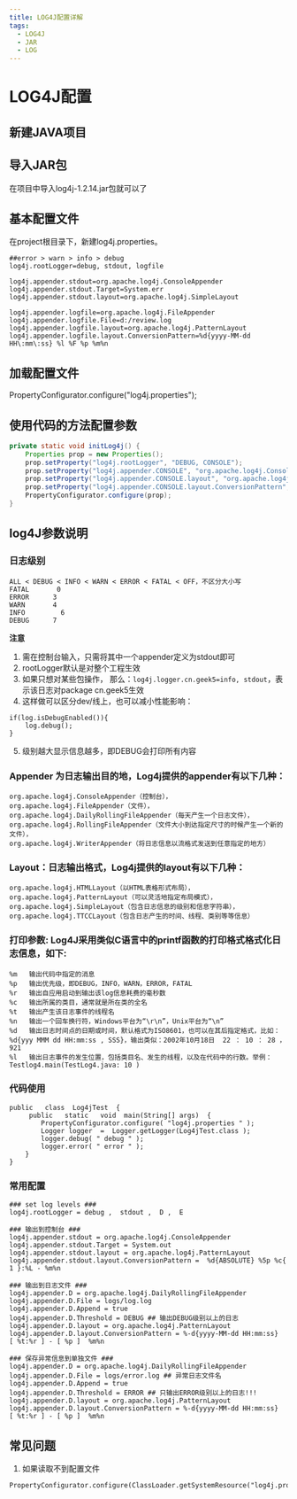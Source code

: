 ```yaml
---
title: LOG4J配置详解
tags:
  - LOG4J
  - JAR
  - LOG
---
```


# LOG4J配置
 
## 新建JAVA项目

## 导入JAR包
在项目中导入log4j-1.2.14.jar包就可以了

## 基本配置文件
在project根目录下，新建log4j.properties。


``` 
##error > warn > info > debug
log4j.rootLogger=debug, stdout, logfile

log4j.appender.stdout=org.apache.log4j.ConsoleAppender
log4j.appender.stdout.Target=System.err
log4j.appender.stdout.layout=org.apache.log4j.SimpleLayout

log4j.appender.logfile=org.apache.log4j.FileAppender
log4j.appender.logfile.File=d:/review.log
log4j.appender.logfile.layout=org.apache.log4j.PatternLayout
log4j.appender.logfile.layout.ConversionPattern=%d{yyyy-MM-dd HH\:mm\:ss} %l %F %p %m%n
```
 
## 加载配置文件
PropertyConfigurator.configure("log4j.properties");


## 使用代码的方法配置参数
``` java
private static void initLog4j() {
    Properties prop = new Properties();
    prop.setProperty("log4j.rootLogger", "DEBUG, CONSOLE");
    prop.setProperty("log4j.appender.CONSOLE", "org.apache.log4j.ConsoleAppender");
    prop.setProperty("log4j.appender.CONSOLE.layout", "org.apache.log4j.PatternLayout");
    prop.setProperty("log4j.appender.CONSOLE.layout.ConversionPattern", "%d{HH:mm:ss,SSS} [%t] %-5p %C{1} : %m%n");
    PropertyConfigurator.configure(prop);
}
```
 
 
## log4J参数说明

### 日志级别
```
ALL < DEBUG < INFO < WARN < ERROR < FATAL < OFF，不区分大小写
FATAL       0  
ERROR      3  
WARN       4  
INFO         6  
DEBUG      7
```
**注意**
1. 需在控制台输入，只需将其中一个appender定义为stdout即可
2. rootLogger默认是对整个工程生效
3. 如果只想对某些包操作，
那么：```log4j.logger.cn.geek5=info, stdout```，表示该日志对package cn.geek5生效
4. 这样做可以区分dev/线上，也可以减小性能影响：
```
if(log.isDebugEnabled()){
    log.debug();
}
```
5. 级别越大显示信息越多，即DEBUG会打印所有内容

### Appender 为日志输出目的地，Log4j提供的appender有以下几种：
```
org.apache.log4j.ConsoleAppender（控制台），
org.apache.log4j.FileAppender（文件），
org.apache.log4j.DailyRollingFileAppender（每天产生一个日志文件），
org.apache.log4j.RollingFileAppender（文件大小到达指定尺寸的时候产生一个新的文件），
org.apache.log4j.WriterAppender（将日志信息以流格式发送到任意指定的地方） 
```
### Layout：日志输出格式，Log4j提供的layout有以下几种：
```
org.apache.log4j.HTMLLayout（以HTML表格形式布局），
org.apache.log4j.PatternLayout（可以灵活地指定布局模式），
org.apache.log4j.SimpleLayout（包含日志信息的级别和信息字符串），
org.apache.log4j.TTCCLayout（包含日志产生的时间、线程、类别等等信息） 
```
### 打印参数: Log4J采用类似C语言中的printf函数的打印格式格式化日志信息，如下:
```
%m   输出代码中指定的消息
%p   输出优先级，即DEBUG，INFO，WARN，ERROR，FATAL 
%r   输出自应用启动到输出该log信息耗费的毫秒数 
%c   输出所属的类目，通常就是所在类的全名 
%t   输出产生该日志事件的线程名 
%n   输出一个回车换行符，Windows平台为“\r\n”，Unix平台为“\n” 
%d   输出日志时间点的日期或时间，默认格式为ISO8601，也可以在其后指定格式，比如：%d{yyy MMM dd HH:mm:ss , SSS}，输出类似：2002年10月18日  22 ： 10 ： 28 ， 921  
%l   输出日志事件的发生位置，包括类目名、发生的线程，以及在代码中的行数。举例：Testlog4.main(TestLog4.java: 10 )  
```

### 代码使用
```
public   class  Log4jTest  {
     public   static   void  main(String[] args)  {
        PropertyConfigurator.configure( "log4j.properties " );
        Logger logger  =  Logger.getLogger(Log4jTest.class );
        logger.debug( " debug " );
        logger.error( " error " );
    }
} 
```

### 常用配置
```
### set log levels ###
log4j.rootLogger = debug ,  stdout ,  D ,  E

### 输出到控制台 ###
log4j.appender.stdout = org.apache.log4j.ConsoleAppender
log4j.appender.stdout.Target = System.out
log4j.appender.stdout.layout = org.apache.log4j.PatternLayout
log4j.appender.stdout.layout.ConversionPattern =  %d{ABSOLUTE} %5p %c{ 1 }:%L - %m%n

### 输出到日志文件 ###
log4j.appender.D = org.apache.log4j.DailyRollingFileAppender
log4j.appender.D.File = logs/log.log
log4j.appender.D.Append = true
log4j.appender.D.Threshold = DEBUG ## 输出DEBUG级别以上的日志
log4j.appender.D.layout = org.apache.log4j.PatternLayout
log4j.appender.D.layout.ConversionPattern = %-d{yyyy-MM-dd HH:mm:ss}  [ %t:%r ] - [ %p ]  %m%n

### 保存异常信息到单独文件 ###
log4j.appender.D = org.apache.log4j.DailyRollingFileAppender
log4j.appender.D.File = logs/error.log ## 异常日志文件名
log4j.appender.D.Append = true
log4j.appender.D.Threshold = ERROR ## 只输出ERROR级别以上的日志!!!
log4j.appender.D.layout = org.apache.log4j.PatternLayout
log4j.appender.D.layout.ConversionPattern = %-d{yyyy-MM-dd HH:mm:ss}  [ %t:%r ] - [ %p ]  %m%n 
```

## 常见问题
1. 如果读取不到配置文件
```
PropertyConfigurator.configure(ClassLoader.getSystemResource("log4j.properties"));
```